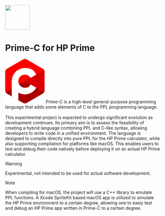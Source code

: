 <img src="../../../Insoft-UK/blob/main/assets/logo.svg" width="80" height="80" />

# Prime-C for HP Prime
<img src="https://raw.githubusercontent.com/Insoft-UK/Prime-C/main/assets/Prime-C_Logo.svg" style="width: 128px" />
Prime-C is a high-level general-purpose programming language that adds some elements of C to the PPL programming language.
<br />
<br />
This experimental project is expected to undergo significant evolution as development continues. Its primary aim is to assess the feasibility of creating a hybrid language combining PPL and C-like syntax, allowing developers to write code in a unified environment. The language is designed to compile directly into pure PPL for the HP Prime calculator, while also supporting compilation for platforms like macOS. This enables users to test and debug their code natively before deploying it on an actual HP Prime calculator.

>[!WARNING]
Experimental, not intended to be used for actual software development.

>[!NOTE]
When compiling for macOS, the project will use a C++ library to emulate PPL functions. A Xcode SpriteKit based macOS app is utilized to simulate the HP Prime environment to a certain degree, allowing one to easly test and debug an HP Prime app written in Prime-C to a certain degree.
